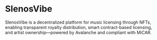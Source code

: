 # SlenosVibe
SlenosVibe is a decentralized platform for music licensing through NFTs, enabling transparent royalty distribution, smart contract-based licensing, and artist ownership—powered by Avalanche and compliant with MiCAR.
